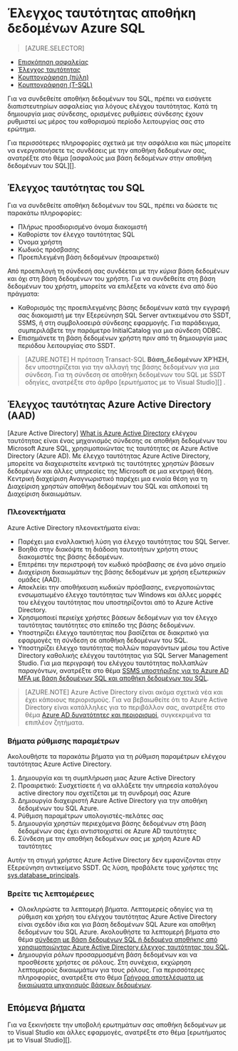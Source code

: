 <properties
   pageTitle="Έλεγχος ταυτότητας αποθήκη δεδομένων Azure SQL | Microsoft Azure"
   description="Azure Active Directory (AAD) και στον SQL Server ελέγχου ταυτότητας για την αποθήκη δεδομένων του SQL Azure."
   services="sql-data-warehouse"
   documentationCenter=""
   authors="byham"
   manager="barbkess"
   editor=""
   tags=""/>

<tags
   ms.service="sql-data-warehouse"
   ms.devlang="na"
   ms.topic="article"
   ms.tgt_pltfrm="na"
   ms.workload="data-management"
   ms.date="09/24/2016"
   ms.author="rickbyh;barbkess;sonyama"/>

# <a name="authentication-to-azure-sql-data-warehouse"></a>Έλεγχος ταυτότητας αποθήκη δεδομένων Azure SQL

> [AZURE.SELECTOR]
- [Επισκόπηση ασφαλείας](sql-data-warehouse-overview-manage-security.md)
- [Έλεγχος ταυτότητας](sql-data-warehouse-authentication.md)
- [Κρυπτογράφηση (πύλη)](sql-data-warehouse-encryption-tde.md)
- [Κρυπτογράφηση (T-SQL)](sql-data-warehouse-encryption-tde-tsql.md)

Για να συνδεθείτε αποθήκη δεδομένων του SQL, πρέπει να εισάγετε διαπιστευτηρίων ασφαλείας για λόγους ελέγχου ταυτότητας. Κατά τη δημιουργία μιας σύνδεσης, ορισμένες ρυθμίσεις σύνδεσης έχουν ρυθμιστεί ως μέρος του καθορισμού περίοδο λειτουργίας σας στο ερώτημα.  

Για περισσότερες πληροφορίες σχετικά με την ασφάλεια και πώς μπορείτε να ενεργοποιήσετε τις συνδέσεις με την αποθήκη δεδομένων σας, ανατρέξτε στο θέμα [ασφαλούς μια βάση δεδομένων στην αποθήκη δεδομένων του SQL][].

## <a name="sql-authentication"></a>Έλεγχος ταυτότητας του SQL
Για να συνδεθείτε αποθήκη δεδομένων του SQL, πρέπει να δώσετε τις παρακάτω πληροφορίες:

- Πλήρως προσδιορισμένο όνομα διακομιστή
- Καθορίστε τον έλεγχο ταυτότητας SQL
- Όνομα χρήστη
- Κωδικός πρόσβασης
- Προεπιλεγμένη βάση δεδομένων (προαιρετικό)

Από προεπιλογή τη σύνδεσή σας συνδέεται με την *κύρια* βάση δεδομένων και όχι στη βάση δεδομένων του χρήστη. Για να συνδεθείτε στη βάση δεδομένων του χρήστη, μπορείτε να επιλέξετε να κάνετε ένα από δύο πράγματα:

- Καθορισμός της προεπιλεγμένης βάσης δεδομένων κατά την εγγραφή σας διακομιστή με την Εξερεύνηση SQL Server αντικειμένου στο SSDT, SSMS, ή στη συμβολοσειρά σύνδεσης εφαρμογής. Για παράδειγμα, συμπεριλάβετε την παράμετρο InitialCatalog για μια σύνδεση ODBC.
- Επισημάνετε τη βάση δεδομένων χρήστη πριν από τη δημιουργία μιας περιόδου λειτουργίας στο SSDT.

> [AZURE.NOTE] Η πρόταση Transact-SQL **Βάση_δεδομένων ΧΡΉΣΗ,** δεν υποστηρίζεται για την αλλαγή της βάσης δεδομένων για μια σύνδεση. Για τη σύνδεση σε αποθήκη δεδομένων του SQL με SSDT οδηγίες, ανατρέξτε στο άρθρο [ερωτήματος με το Visual Studio][] .

## <a name="azure-active-directory-aad-authentication"></a>Έλεγχος ταυτότητας Azure Active Directory (AAD)

[Azure Active Directory] [ What is Azure Active Directory] ελέγχου ταυτότητας είναι ένας μηχανισμός σύνδεσης σε αποθήκη δεδομένων του Microsoft Azure SQL, χρησιμοποιώντας τις ταυτότητες σε Azure Active Directory (Azure AD). Με έλεγχο ταυτότητας Azure Active Directory, μπορείτε να διαχειριστείτε κεντρικά τις ταυτότητες χρηστών βάσεων δεδομένων και άλλες υπηρεσίες της Microsoft σε μια κεντρική θέση. Κεντρική διαχείριση Αναγνωριστικό παρέχει μια ενιαία θέση για τη Διαχείριση χρηστών αποθήκη δεδομένων του SQL και απλοποιεί τη Διαχείριση δικαιωμάτων. 

### <a name="benefits"></a>Πλεονεκτήματα

Azure Active Directory πλεονεκτήματα είναι:

- Παρέχει μια εναλλακτική λύση για έλεγχο ταυτότητας του SQL Server.
- Βοηθά στην διακόψτε τη διάδοση ταυτοτήτων χρήστη στους διακομιστές της βάσης δεδομένων.
- Επιτρέπει την περιστροφή τον κωδικό πρόσβασης σε ένα μόνο σημείο
- Διαχείριση δικαιωμάτων της βάσης δεδομένων με χρήση εξωτερικών ομάδες (AAD).
- Αποκλείει την αποθήκευση κωδικών πρόσβασης, ενεργοποιώντας ενσωματωμένο έλεγχο ταυτότητας των Windows και άλλες μορφές του ελέγχου ταυτότητας που υποστηρίζονται από το Azure Active Directory.
- Χρησιμοποιεί περιείχε χρήστες βάσεων δεδομένων για τον έλεγχο ταυτότητας ταυτότητες στο επίπεδο της βάσης δεδομένων.
- Υποστηρίζει έλεγχο ταυτότητας που βασίζεται σε διακριτικό για εφαρμογές τη σύνδεση σε αποθήκη δεδομένων του SQL.
- Υποστηρίζει έλεγχο ταυτότητας πολλών παραγόντων μέσω του Active Directory καθολικής ελέγχου ταυτότητας για SQL Server Management Studio. Για μια περιγραφή του ελέγχου ταυτότητας πολλαπλών παραγόντων, ανατρέξτε στο θέμα [SSMS υποστήριξης για το Azure AD MFA με βάση δεδομένων SQL και αποθήκη δεδομένων του SQL](../sql-database/sql-database-ssms-mfa-authentication.md).

> [AZURE.NOTE] Azure Active Directory είναι ακόμα σχετικά νέα και έχει κάποιους περιορισμούς. Για να βεβαιωθείτε ότι το Azure Active Directory είναι κατάλληλες για το περιβάλλον σας, ανατρέξτε στο θέμα [Azure AD δυνατότητες και περιορισμοί][], συγκεκριμένα τα επιπλέον ζητήματα.

### <a name="configuration-steps"></a>Βήματα ρύθμισης παραμέτρων

Ακολουθήστε τα παρακάτω βήματα για τη ρύθμιση παραμέτρων ελέγχου ταυτότητας Azure Active Directory.

1. Δημιουργία και τη συμπλήρωση μιας Azure Active Directory
2. Προαιρετικό: Συσχετίσετε ή να αλλάξετε την υπηρεσία καταλόγου active directory που σχετίζεται με τη συνδρομή σας Azure
3. Δημιουργία διαχειριστή Azure Active Directory για την αποθήκη δεδομένων του SQL Azure.
4. Ρύθμιση παραμέτρων υπολογιστές-πελάτες σας
5. Δημιουργία χρηστών περιεχόμενα βάσης δεδομένων στη βάση δεδομένων σας έχει αντιστοιχιστεί σε Azure AD ταυτότητες
6. Σύνδεση με την αποθήκη δεδομένων σας με χρήση Azure AD ταυτότητες

Αυτήν τη στιγμή χρήστες Azure Active Directory δεν εμφανίζονται στην Εξερεύνηση αντικείμενο SSDT. Ως λύση, προβάλετε τους χρήστες της [sys.database_principals](https://msdn.microsoft.com/library/ms187328.aspx).
  
### <a name="find-the-details"></a>Βρείτε τις λεπτομέρειες
- Ολοκληρώστε τα λεπτομερή βήματα. Λεπτομερείς οδηγίες για τη ρύθμιση και χρήση του ελέγχου ταυτότητας Azure Active Directory είναι σχεδόν ίδια και για βάση δεδομένων SQL Azure και αποθήκη δεδομένων του SQL Azure. Ακολουθήστε τα λεπτομερή βήματα στο θέμα [σύνδεση με βάση δεδομένων SQL ή δεδομένα αποθήκης από χρησιμοποιώντας Azure Active Directory έλεγχος ταυτότητας του SQL](../sql-database/sql-database-aad-authentication.md).
- Δημιουργία ρόλων προσαρμοσμένη βάση δεδομένων και να προσθέσετε χρήστες σε ρόλους. Στη συνέχεια, εκχώρηση λεπτομερούς δικαιωμάτων για τους ρόλους. Για περισσότερες πληροφορίες, ανατρέξτε στο θέμα [Γρήγορα αποτελέσματα με δικαιώματα μηχανισμός βάσεων δεδομένων](https://msdn.microsoft.com/library/mt667986.aspx).

## <a name="next-steps"></a>Επόμενα βήματα

Για να ξεκινήσετε την υποβολή ερωτημάτων σας αποθήκη δεδομένων με το Visual Studio και άλλες εφαρμογές, ανατρέξτε στο θέμα [ερωτήματος με το Visual Studio][].

<!-- Article references -->
[Ασφάλιση μιας βάσης δεδομένων στην αποθήκη δεδομένων του SQL]: ./sql-data-warehouse-overview-manage-security.md
[Ερώτημα με το Visual Studio]: ./sql-data-warehouse-query-visual-studio.md
[What is Azure Active Directory]: ../active-directory/active-directory-whatis.md
[Azure AD δυνατότητες και περιορισμοί]: ../sql-database/sql-database-aad-authentication.md#azure-ad-features-and-limitations
